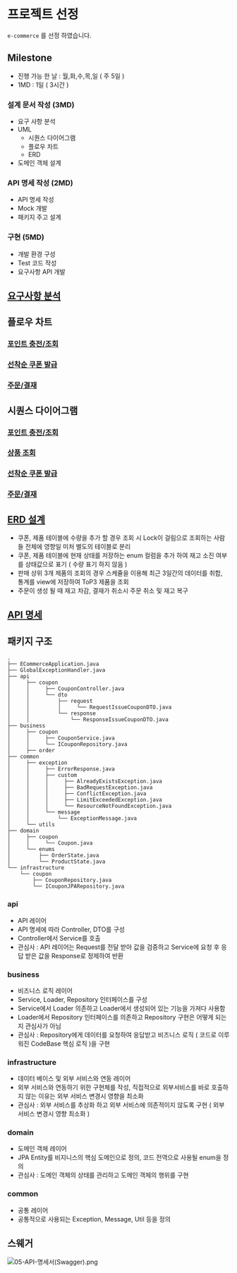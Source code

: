 # 프로젝트 선정

`e-commerce` 를 선정 하였습니다.

## Milestone

- 진행 가능 한 날 : 월,화,수,목,일 ( 주 5일 )
- 1MD : 1일 ( 3시간 )

### 설계 문서 작성 (3MD)

- 요구 사항 분석
- UML
    - 시퀀스 다이어그램
    - 플로우 차트
    - ERD
- 도메인 객체 설계

### API 명세 작성 (2MD)

- API 명세 작성
- Mock 개발
- 패키지 주고 설계

### 구현 (5MD)

- 개발 환경 구성
- Test 코드 작성
- 요구사항 API 개발

## [요구사항 분석](https://docs.google.com/spreadsheets/d/1t_x48OX8v5qGE9aPk9-a_7EixDlwSdpn_QKgB-MDL4c/edit?usp=sharing)

## 플로우 차트

### [포인트 충전/조회](docs/01-플로우차트-포인트충전_조회.png)

### [선착순 쿠폰 발급](docs/01-플로우차트-선착순_쿠폰_발급.png)

### [주문/결재](docs/01-플로우차트-주문_결재.png)

## 시퀀스 다이어그램

### [포인트 충전/조회](docs/02-시퀀스-포인트충전_조회.png)

### [상품 조회](docs/02-시퀀스-상품_목록_조회.png)

### [선착순 쿠폰 발급](docs/02-시퀀스-선착순_쿠폰_발급.png)

### [주문/결재](docs/02-시퀀스-주문_결재.png)

## [ERD 설계](docs/03-ERD.png)

- 쿠폰, 제품 테이블에 수량을 추가 할 경우 조회 시 Lock이 걸림으로 조회하는 사람들 전체에 영향일 미처 별도의 테이블로 분리
- 쿠폰, 제품 테이블에 현재 상태를 저장하는 enum 컬럼을 추가 하여 재고 소진 여부를 상태값으로 표기 ( 수량 표기 하지 않음 )
- 판매 상위 3개 제품의 조회의 경우 스케쥴을 이용해 최근 3일간의 데이터를 취합, 통계를 view에 저장하여 ToP3 제품을 조회
- 주문이 생성 될 때 재고 차감, 결재가 취소시 주문 취소 및 재고 복구

## [API 명세](https://docs.google.com/spreadsheets/d/1t_x48OX8v5qGE9aPk9-a_7EixDlwSdpn_QKgB-MDL4c/edit?gid=0#gid=0)

## 패키지 구조

```
.
├── ECommerceApplication.java
├── GlobalExceptionHandler.java
├── api 
│     ├── coupon
│     │     ├── CouponController.java
│     │     └── dto
│     │         ├── request
│     │         │     └── RequestIssueCouponDTO.java
│     │         └── response
│     │             └── ResponseIssueCouponDTO.java
├── business
│     ├── coupon
│     │     ├── CouponService.java
│     │     └── ICouponRepository.java
│     ├── order
├── common
│     ├── exception
│     │     ├── ErrorResponse.java
│     │     ├── custom
│     │     │     ├── AlreadyExistsException.java
│     │     │     ├── BadRequestException.java
│     │     │     ├── ConflictException.java
│     │     │     ├── LimitExceededException.java
│     │     │     └── ResourceNotFoundException.java
│     │     └── message
│     │         └── ExceptionMessage.java
│     └── utils
├── domain
│     ├── coupon
│     │     └── Coupon.java
│     └── enums
│         ├── OrderState.java
│         └── ProductState.java
└── infrastructure
    └── coupon
        ├── CouponRepository.java
        └── ICouponJPARepository.java
```

### api

- API 레이어
- API 명세에 따라 Controller, DTO를 구성
- Controller에서 Service를 호출
- 관심사 : API 레이어는 Request를 전달 받아 값을 검증하고 Service에 요청 후 응답 받은 값을 Response로 정제하여 반환

### business

- 비즈니스 로직 레이어
- Service, Loader, Repository 인터페이스를 구성
- Service에서 Loader 의존하고 Loader에서 생성되어 있는 기능을 가져다 사용함
- Loader에서 Repository 인터페이스를 의존하고 Repository 구현은 어떻게 되는지 관심사가 아님
- 관심사 : Repository에게 데이터를 요청하여 응답받고 비즈니스 로직 ( 코드로 이루워진 CodeBase 핵심 로직 )을 구현

### infrastructure

- 데이터 베이스 및 외부 서비스와 연동 레이어
- 외부 서비스와 연동하기 위한 구현체를 작성, 직접적으로 외부서비스를 바로 호출하지 않는 이유는 외부 서비스 변경시 영향을 최소화
- 관심사 : 외부 서비스를 추상화 하고 외부 서비스에 의존적이지 않도록 구현 ( 외부 서비스 변경시 영향 최소화 )

### domain

- 도메인 객체 레이어
- JPA Entity를 비지니스의 핵심 도메인으로 정의, 코드 전역으로 사용될 enum을 정의
- 관심사 : 도메인 객체의 상태를 관리하고 도메인 객체의 행위를 구현

### common

- 공통 레이어
- 공통적으로 사용되는 Exception, Message, Util 등을 정의

## 스웨거

![05-API-명세서(Swagger).png](docs/05-API-%EB%AA%85%EC%84%B8%EC%84%9C%28Swagger%29.png)